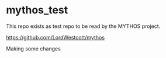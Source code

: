 # mythos_test
This repo exists as test repo to be read by the MYTHOS project.

https://github.com/LordWestcott/mythos

Making some changes